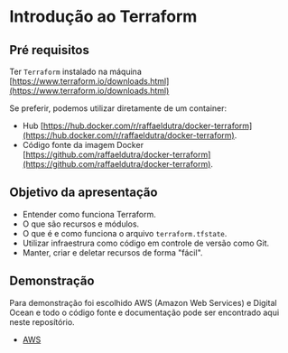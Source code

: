 # Introdução ao Terraform

## Pré requisitos
Ter `Terraform` instalado na máquina [https://www.terraform.io/downloads.html](https://www.terraform.io/downloads.html)

Se preferir, podemos utilizar diretamente de um container:
* Hub [https://hub.docker.com/r/raffaeldutra/docker-terraform](https://hub.docker.com/r/raffaeldutra/docker-terraform).
* Código fonte da imagem Docker [https://github.com/raffaeldutra/docker-terraform](https://github.com/raffaeldutra/docker-terraform).

## Objetivo da apresentação

* Entender como funciona Terraform.
* O que são recursos e módulos.
* O que é e como funciona o arquivo `terraform.tfstate`.
* Utilizar infraestrura como código em controle de versão como Git.
* Manter, criar e deletar recursos de forma "fácil".


## Demonstração

Para demonstração foi escolhido AWS (Amazon Web Services) e Digital Ocean e todo o código fonte e documentação pode ser encontrado aqui neste reposítório.

* [AWS](docs/aws/readme.md)